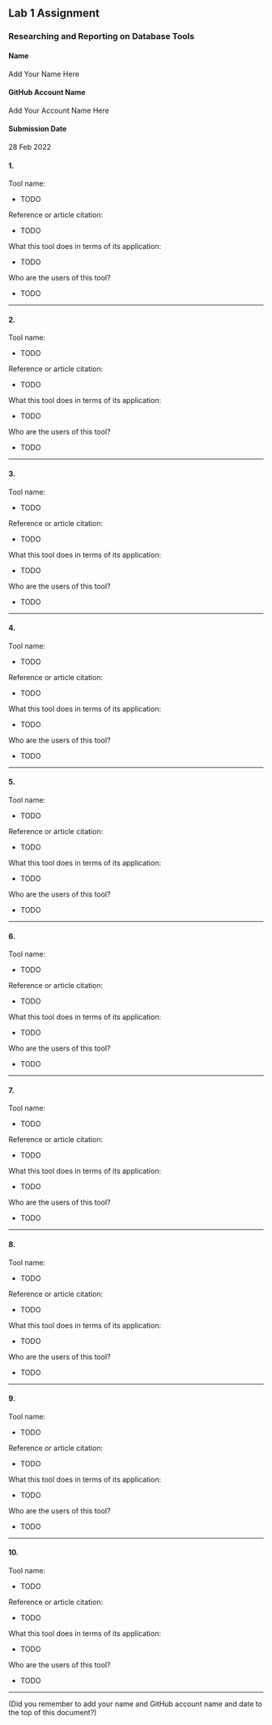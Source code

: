 ## Lab 1 Assignment
### Researching and Reporting on Database Tools

#### Name
Add Your Name Here

#### GitHub Account Name
Add Your Account Name Here

#### Submission Date
28 Feb 2022



#### 1.

Tool name:
 - TODO

Reference or article citation:
 - TODO

What this tool does in terms of its application:
 - TODO

Who are the users of this tool?
 - TODO

---



#### 2.

Tool name:
 - TODO

Reference or article citation:
 - TODO

What this tool does in terms of its application:
 - TODO

Who are the users of this tool?
 - TODO

---



#### 3.

Tool name:
 - TODO

Reference or article citation:
 - TODO

What this tool does in terms of its application:
 - TODO

Who are the users of this tool?
 - TODO

---



#### 4.

Tool name:
 - TODO

Reference or article citation:
 - TODO

What this tool does in terms of its application:
 - TODO

Who are the users of this tool?
 - TODO

---



#### 5.

Tool name:
 - TODO

Reference or article citation:
 - TODO

What this tool does in terms of its application:
 - TODO

Who are the users of this tool?
 - TODO

---



#### 6.

Tool name:
 - TODO

Reference or article citation:
 - TODO

What this tool does in terms of its application:
 - TODO

Who are the users of this tool?
 - TODO

---



#### 7.

Tool name:
 - TODO

Reference or article citation:
 - TODO

What this tool does in terms of its application:
 - TODO

Who are the users of this tool?
 - TODO

---



#### 8.

Tool name:
 - TODO

Reference or article citation:
 - TODO

What this tool does in terms of its application:
 - TODO

Who are the users of this tool?
 - TODO

---



#### 9.

Tool name:
 - TODO

Reference or article citation:
 - TODO

What this tool does in terms of its application:
 - TODO

Who are the users of this tool?
 - TODO

---



#### 10.

Tool name:
 - TODO

Reference or article citation:
 - TODO

What this tool does in terms of its application:
 - TODO

Who are the users of this tool?
 - TODO

---





(Did you remember to add your name and GitHub account name and date to the top of this document?)
